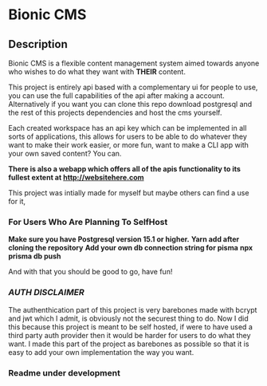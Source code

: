 # Bionic CMS

## Description

Bionic CMS is a flexible content management system aimed towards anyone who wishes
to do what they want with **THEIR** content.

This project is entirely api based with a complementary ui for people to use,
you can use the full capabilities of the api after making a account. Alternatively if you want
you can clone this repo download postgresql and the rest of this projects dependencies and host the cms
yourself.

Each created workspace has an api key which can be implemented in all sorts of applications, this allows for users
to be able to do whatever they want to make their work easier, or more fun, 
want to make a CLI app with your own saved content? You can.

**There is also a webapp which offers all of the apis functionality to its fullest extent
at http://websitehere.com**

This project was intially made for myself but maybe others can find a use for it,
### For Users Who Are Planning To SelfHost

**Make sure you have Postgresql version 15.1 or higher.**
**Yarn add after cloning the repository**
**Add your own db connection string for pisma**
**npx prisma db push**

And with that you should be good to go, have fun!

### *AUTH DISCLAIMER*

The authenthication part of this project is very barebones made with bcrypt and jwt which I admit, is obviously
not the securest thing to do. Now I did this because this project is meant to be self hosted, if were to have used
a third party auth provider then it would be harder for users to do what they want. I made this part of the project
as barebones as possible so that it is easy to add your own implementation the way you want.

### Readme under development
